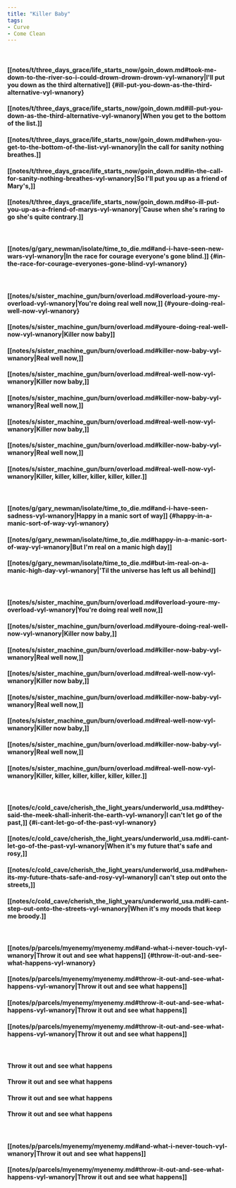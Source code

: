 ```yaml
---
title: "Killer Baby"
tags:
- Curve
- Come Clean
---
```

&nbsp;
#### [[notes/t/three_days_grace/life_starts_now/goin_down.md#took-me-down-to-the-river-so-i-could-drown-drown-drown-vyl-wnanory|I'll put you down as the third alternative]] {#ill-put-you-down-as-the-third-alternative-vyl-wnanory}
#### [[notes/t/three_days_grace/life_starts_now/goin_down.md#ill-put-you-down-as-the-third-alternative-vyl-wnanory|When you get to the bottom of the list.]]
#### [[notes/t/three_days_grace/life_starts_now/goin_down.md#when-you-get-to-the-bottom-of-the-list-vyl-wnanory|In the call for sanity nothing breathes.]]
#### [[notes/t/three_days_grace/life_starts_now/goin_down.md#in-the-call-for-sanity-nothing-breathes-vyl-wnanory|So I'll put you up as a friend of Mary's,]]
#### [[notes/t/three_days_grace/life_starts_now/goin_down.md#so-ill-put-you-up-as-a-friend-of-marys-vyl-wnanory|'Cause when she's raring to go she's quite contrary.]]
&nbsp;
#### [[notes/g/gary_newman/isolate/time_to_die.md#and-i-have-seen-new-wars-vyl-wnanory|In the race for courage everyone's gone blind.]] {#in-the-race-for-courage-everyones-gone-blind-vyl-wnanory}
&nbsp;
#### [[notes/s/sister_machine_gun/burn/overload.md#overload-youre-my-overload-vyl-wnanory|You're doing real well now,]] {#youre-doing-real-well-now-vyl-wnanory}
#### [[notes/s/sister_machine_gun/burn/overload.md#youre-doing-real-well-now-vyl-wnanory|Killer now baby]]
#### [[notes/s/sister_machine_gun/burn/overload.md#killer-now-baby-vyl-wnanory|Real well now,]]
#### [[notes/s/sister_machine_gun/burn/overload.md#real-well-now-vyl-wnanory|Killer now baby,]]
#### [[notes/s/sister_machine_gun/burn/overload.md#killer-now-baby-vyl-wnanory|Real well now,]]
#### [[notes/s/sister_machine_gun/burn/overload.md#real-well-now-vyl-wnanory|Killer now baby,]]
#### [[notes/s/sister_machine_gun/burn/overload.md#killer-now-baby-vyl-wnanory|Real well now,]]
#### [[notes/s/sister_machine_gun/burn/overload.md#real-well-now-vyl-wnanory|Killer, killer, killer, killer, killer, killer.]]
&nbsp;
#### [[notes/g/gary_newman/isolate/time_to_die.md#and-i-have-seen-sadness-vyl-wnanory|Happy in a manic sort of way]] {#happy-in-a-manic-sort-of-way-vyl-wnanory}
#### [[notes/g/gary_newman/isolate/time_to_die.md#happy-in-a-manic-sort-of-way-vyl-wnanory|But I'm real on a manic high day]]
#### [[notes/g/gary_newman/isolate/time_to_die.md#but-im-real-on-a-manic-high-day-vyl-wnanory|'Til the universe has left us all behind]]
&nbsp;
#### [[notes/s/sister_machine_gun/burn/overload.md#overload-youre-my-overload-vyl-wnanory|You're doing real well now,]]
#### [[notes/s/sister_machine_gun/burn/overload.md#youre-doing-real-well-now-vyl-wnanory|Killer now baby,]]
#### [[notes/s/sister_machine_gun/burn/overload.md#killer-now-baby-vyl-wnanory|Real well now,]]
#### [[notes/s/sister_machine_gun/burn/overload.md#real-well-now-vyl-wnanory|Killer now baby,]]
#### [[notes/s/sister_machine_gun/burn/overload.md#killer-now-baby-vyl-wnanory|Real well now,]]
#### [[notes/s/sister_machine_gun/burn/overload.md#real-well-now-vyl-wnanory|Killer now baby,]]
#### [[notes/s/sister_machine_gun/burn/overload.md#killer-now-baby-vyl-wnanory|Real well now,]]
#### [[notes/s/sister_machine_gun/burn/overload.md#real-well-now-vyl-wnanory|Killer, killer, killer, killer, killer, killer.]]
&nbsp;
#### [[notes/c/cold_cave/cherish_the_light_years/underworld_usa.md#they-said-the-meek-shall-inherit-the-earth-vyl-wnanory|I can't let go of the past,]] {#i-cant-let-go-of-the-past-vyl-wnanory}
#### [[notes/c/cold_cave/cherish_the_light_years/underworld_usa.md#i-cant-let-go-of-the-past-vyl-wnanory|When it's my future that's safe and rosy,]]
#### [[notes/c/cold_cave/cherish_the_light_years/underworld_usa.md#when-its-my-future-thats-safe-and-rosy-vyl-wnanory|I can't step out onto the streets,]]
#### [[notes/c/cold_cave/cherish_the_light_years/underworld_usa.md#i-cant-step-out-onto-the-streets-vyl-wnanory|When it's my moods that keep me broody.]]
&nbsp;
#### [[notes/p/parcels/myenemy/myenemy.md#and-what-i-never-touch-vyl-wnanory|Throw it out and see what happens]] {#throw-it-out-and-see-what-happens-vyl-wnanory}
#### [[notes/p/parcels/myenemy/myenemy.md#throw-it-out-and-see-what-happens-vyl-wnanory|Throw it out and see what happens]]
#### [[notes/p/parcels/myenemy/myenemy.md#throw-it-out-and-see-what-happens-vyl-wnanory|Throw it out and see what happens]]
#### [[notes/p/parcels/myenemy/myenemy.md#throw-it-out-and-see-what-happens-vyl-wnanory|Throw it out and see what happens]]
&nbsp;
#### Throw it out and see what happens
#### Throw it out and see what happens
#### Throw it out and see what happens
#### Throw it out and see what happens
&nbsp;
#### [[notes/p/parcels/myenemy/myenemy.md#and-what-i-never-touch-vyl-wnanory|Throw it out and see what happens]]
#### [[notes/p/parcels/myenemy/myenemy.md#throw-it-out-and-see-what-happens-vyl-wnanory|Throw it out and see what happens]]
